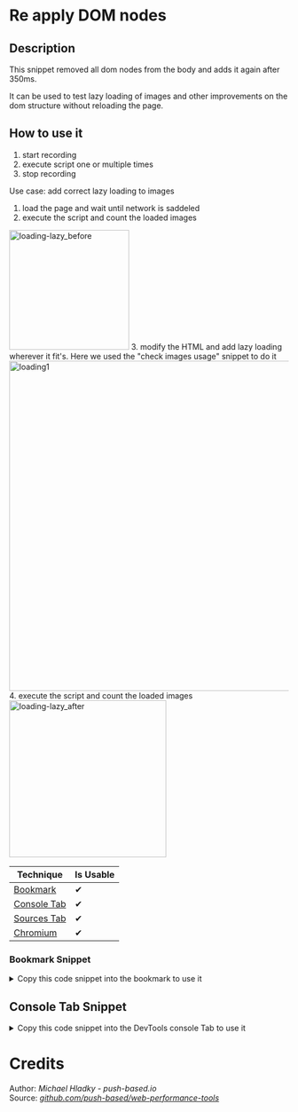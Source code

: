 # Re apply DOM nodes

## Description

This snippet removed all dom nodes from the body and adds it again after 350ms.

It can be used to test lazy loading of images and other improvements on the dom structure without reloading the page.
## How to use it

1. start recording 
2. execute script one or multiple times
3. stop recording

Use case: add correct lazy loading to images 

1. load the page and wait until network is saddeled
2. execute the script and count the loaded images
<img width="216" alt="loading-lazy_before" src="https://user-images.githubusercontent.com/10064416/206700058-8270f18b-5316-45a0-8e1f-1a5b203bdee3.PNG">
3. modify the HTML and add lazy loading wherever it fit's. Here we used the "check images usage" snippet to do it
<img width="595" alt="loading1" src="https://user-images.githubusercontent.com/10064416/206700054-a322b91d-5977-43f9-be50-ea55c3286a42.PNG">
4. execute the script and count the loaded images
<img width="283" alt="loading-lazy_after" src="https://user-images.githubusercontent.com/10064416/206700055-4b6f34b9-6735-4907-901a-c31f59246ae6.PNG">
<!-- START-HOW_TO[bookmark,console-tab,sources-tab,chromium] -->


| Technique   | Is Usable  |
| ----------- | ---------- |
| [Bookmark](https://github.com/push-based/web-performance-tools/blob/main/docs/how-to-use-it-with-bookmarks) |      ✔    | 
| [Console Tab](https://github.com/push-based/web-performance-tools/blob/main/docs/how-to-use-it-with-console-tab.md) |      ✔    | 
| [Sources Tab](https://github.com/push-based/web-performance-tools/blob/main/docs/how-to-use-it-with-sources-tab.md) |      ✔    | 
| [Chromium](https://github.com/push-based/web-performance-tools/blob/main/docs/how-to-use-it-with-chromium.md)       |      ✔    |
    


### Bookmark Snippet



<details>

<summary>Copy this code snippet into the bookmark to use it</summary>


```javascript

javascript:(() => {const bi = document.body.innerHTML;
document.body.innerHTML = '';
setTimeout(() => document.body.innerHTML = bi, 350);
})()
``` 




</details>



## Console Tab Snippet

<details>

<summary>Copy this code snippet into the DevTools console Tab to use it</summary>


```javascript

const bi = document.body.innerHTML;
document.body.innerHTML = '';
setTimeout(() => document.body.innerHTML = bi, 350);

``` 




</details>




<!-- END-HOW_TO -->




































































































# Credits

Author: _Michael Hladky - push-based.io_  
Source: _[github.com/push-based/web-performance-tools](www.github.com/push-based/web-performance-tools)_  

